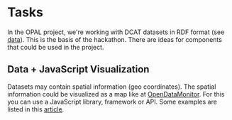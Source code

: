 # Tasks

In the OPAL project, we're working with DCAT datasets in RDF format (see [data](data.md)).
This is the basis of the hackathon.
There are ideas for components that could be used in the project.

## Data + JavaScript Visualization

Datasets may contain spatial information (geo coordinates).
The spatial information could be visualized as a map like at [OpenDataMonitor](https://opendatamonitor.eu/).
For this you can use a JavaScript library, framework or API. Some examples are listed in this [article](https://geoawesomeness.com/top-19-online-geovisualization-tools-apis-libraries-beautiful-maps/).
